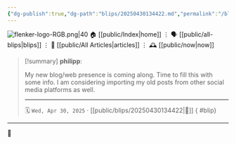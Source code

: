 ```yaml
---
{"dg-publish":true,"dg-path":"blips/20250430134422.md","permalink":"/blips/20250430134422/","title":"philipp @ Wednesday, April 30th 2025"}
---
```



<div class="transclusion internal-embed is-loaded"><div class="markdown-embed">




![flenker-logo-RGB.png|40](/img/user/attachments/flenker-logo-RGB.png)
🏠 [[public/Index\|home]]  ⋮ 🗣️ [[public/all-blips\|blips]] ⋮  📝 [[public/All Articles\|articles]]  ⋮ 🕰️ [[public/now\|now]]


</div></div>


> [!summary] **philipp**:
>
> My new blog/web presence is coming along. Time to fill this with some info. I am considering importing my old posts from other social media platforms as well.
> - - -
>
> 🗓️ <code>Wed, Apr 30, 2025</code>   · [[public/blips/20250430134422\|🔗]]
{ #blip}


- - -

 👾
